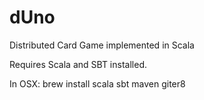 dUno
====

Distributed Card Game implemented in Scala

Requires Scala and SBT installed.

In OSX:
brew install scala sbt maven giter8
